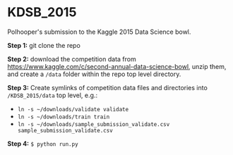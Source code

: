 # KDSB_2015
Polhooper's submission to the Kaggle 2015 Data Science bowl. 

**Step 1:** git clone the repo 

**Step 2:** download the competition data from https://www.kaggle.com/c/second-annual-data-science-bowl, unzip them, and create a `/data` folder within the repo top level directory.   

**Step 3:** Create symlinks of competition data files and directories into `/KDSB_2015/data` top level, e.g.: 
* `ln -s ~/downloads/validate validate`
* `ln -s ~/downloads/train train`
* `ln -s ~/downloads/sample_submission_validate.csv sample_submission_validate.csv`

**Step 4:** `$ python run.py` 

